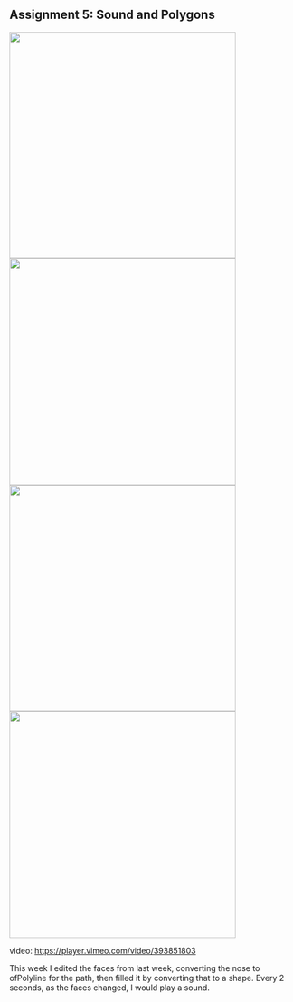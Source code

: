 ## Assignment 5: Sound and Polygons ##

<img src="https://github.com/sycrus/openframeworks/blob/master/Assignment_4/img/happy.png?raw=true" width=400> <img src="https://github.com/sycrus/openframeworks/blob/master/Assignment_4/img/sad.png?raw=true" width=400><br>
<img src="https://github.com/sycrus/openframeworks/blob/master/Assignment_4/img/surprised.png?raw=true" width=400> <img src="https://github.com/sycrus/openframeworks/blob/master/Assignment_4/img/angry.png?raw=true" width=400><br>

video: https://player.vimeo.com/video/393851803

This week I edited the faces from last week, converting the nose to ofPolyline for the path, then filled it by converting that to a shape. Every 2 seconds, as the faces changed, I would play a sound.

